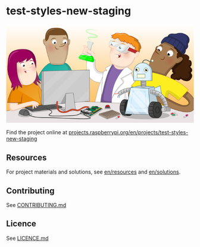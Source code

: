 # test-styles-new-staging

![test-styles-new-staging](banner.png)

Find the project online at [projects.raspberrypi.org/en/projects/test-styles-new-staging](https://projects.raspberrypi.org/en/projects/test-styles-new-staging)

## Resources
For project materials and solutions, see [en/resources](https://github.com/raspberrypilearning/test-styles-new-staging/tree/master/en/resources) and [en/solutions](https://github.com/raspberrypilearning/test-styles-new-staging/tree/master/en/solutions).

## Contributing
See [CONTRIBUTING.md](CONTRIBUTING.md)

## Licence
 See [LICENCE.md](LICENCE.md)